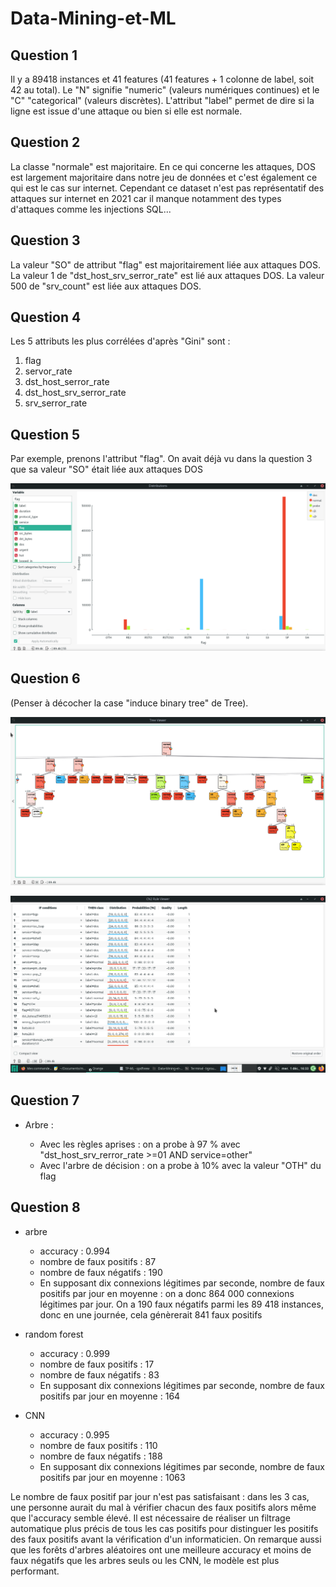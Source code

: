 # Data-Mining-et-ML


## Question 1
Il y a 89418 instances et 41 features (41 features + 1 colonne de label, soit 42 au total). Le "N" signifie "numeric" (valeurs numériques continues) et le "C" "categorical" (valeurs discrètes). L'attribut "label" permet de dire si la ligne est issue d'une attaque ou bien si elle est normale.

## Question 2

La classe "normale" est majoritaire. En ce qui concerne les attaques, DOS est largement majoritaire dans notre jeu de données et c'est également ce qui est le cas sur internet.
Cependant ce dataset n'est pas représentatif des attaques sur internet en 2021 car il manque notamment des types d'attaques comme les injections SQL...

## Question 3

La valeur "SO" de attribut "flag" est majoritairement liée aux attaques DOS.
La valeur 1 de "dst_host_srv_serror_rate" est lié aux attaques DOS.
La valeur 500 de "srv_count" est liée aux attaques DOS.

## Question 4
Les 5 attributs les plus corrélées d'après "Gini" sont :
1. flag
2. servor_rate
3. dst_host_serror_rate
4. dst_host_srv_serror_rate
5. srv_serror_rate

## Question 5

Par exemple, prenons l'attribut "flag". On avait déjà vu dans la question 3 que sa valeur "SO" était liée aux attaques DOS

![](screenshot/question_5.png)

## Question 6

(Penser à décocher la case "induce binary tree" de Tree).

![](screenshot/question_6_1.png)

![](screenshot/question_6_2.png)


## Question 7

* Arbre :

	- Avec les règles aprises :  on a probe à 97 % avec "dst_host_srv_rerror_rate >=01 AND service=other"
	- Avec l'arbre de décision : on a probe à 10% avec la valeur "OTH" du flag

## Question 8

* arbre

	- accuracy : 0.994
	- nombre de faux positifs : 87
	- nombre de faux négatifs : 190
	- En supposant dix connexions légitimes par seconde, nombre de
faux positifs par jour en moyenne : on a donc 864 000 connexions légitimes par jour. On a 190 faux négatifs parmi les 89 418 instances, donc en une journée, cela génèrerait 841 faux positifs

* random forest

	- accuracy : 0.999
	- nombre de faux positifs : 17
	- nombre de faux négatifs :  83
	- En supposant dix connexions légitimes par seconde, nombre de
faux positifs par jour en moyenne : 164

* CNN

	- accuracy : 0.995
	- nombre de faux positifs : 110
	- nombre de faux négatifs : 188
	- En supposant dix connexions légitimes par seconde, nombre de
faux positifs par jour en moyenne : 1063


Le nombre de faux positif par jour n'est pas satisfaisant : dans les 3 cas, une personne aurait du mal à vérifier chacun des faux positifs alors même que l'accuracy semble élevé. Il est nécessaire de réaliser un filtrage automatique plus précis de tous les cas positifs pour distinguer les positifs des faux positifs avant la vérification d'un informaticien. On remarque aussi que les forêts d'arbres aléatoires ont une meilleure accuracy et moins de faux négatifs que les arbres seuls ou les CNN, le modèle est plus performant.











